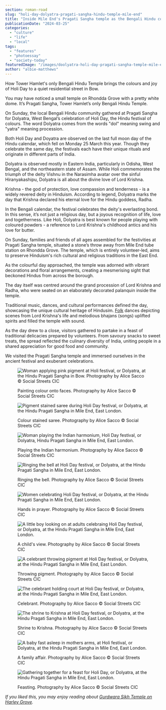```yaml
---
section: roman-road
slug: "holi-day-dolyatra-pragati-sangha-hindu-temple-mile-end"
title: "Inside Mile End's Pragati Sangha temple as the Bengali Hindu community celebrates Dolyatra, their Holi Day"
publicationDate: "2024-03-25"
categories: 
  - "culture"
  - "life"
  - "local"
tags: 
  - "features"
  - "photoessay"
  - "society-today"
featuredImage: "/images/doolyatra-holi-day-pragati-sangha-temple-mile-end-1.jpg"
author: "albie-matthews"
---
```


How Tower Hamlet's only Bengali Hindu Temple brings the colours and joy of Holi Day to a quiet residential street in Bow.

You may have noticed a small temple on Rhondda Grove with a pretty white dome. It’s Pragati Sangha, Tower Hamlet’s only Bengali Hindu Temple.

On Sunday, the local Bengali Hindu community gathered at Pragati Sangha for Dolyatra, West Bengal’s celebration of Holi Day, the Hindu festival of colours. The word Dolyatra comes from the words "dol" meaning swing and "yatra" meaning procession.

Both Holi Day and Doyatra are observed on the last full moon day of the Hindu calendar, which fell on Monday 25 March this year. Though they celebrate the same day, the festivals each have their unique rituals and originate in different parts of India.

Dolyatra is observed mostly in Eastern India, particularly in Odisha, West Bengal, and the northeastern state of Assam. While Holi commemorates the triumph of the deity Vishnu in the Narasimha avatar over the sinful Hiranyakashipu, Dolyatra is all about the divine love of Lord Krishna.

Krishna - the god of protection, love compassion and tenderness - is a widely revered deity in Hinduism. According to legend, Dolyatra marks the day that Krishna declared his eternal love for the Hindu goddess, Radha.

In the Bengali calendar, the festival celebrates the deity's everlasting bond. In this sense, it’s not just a religious day, but a joyous recognition of life, love and togetherness. Like Holi, Dolyatra is best known for people playing with coloured powders - a reference to Lord Krishna's childhood antics and his love for butter.

On Sunday, families and friends of all ages assembled for the festivities at Pragati Sangha temple, situated a stone’s throw away from Mile End tube station on Rhondda Grove. The temple, which is entirely volunteer-led, aims to preserve Hinduism's rich cultural and religious traditions in the East End.

As the colourful day approached, the temple was adorned with vibrant decorations and floral arrangements, creating a mesmerising sight that beckoned Hindus from across the borough.

The day itself was centred around the grand procession of Lord Krishna and Radha, who were seated on an elaborately decorated palanquin inside the temple.

Traditional music, dances, and cultural performances defined the day, showcasing the unique cultural heritage of Hindusim. [Folk](https://romanroadlondon.com/east-end-folklore/) dances depicting scenes from Lord Krishna's life and melodious bhajans (songs) uplifted spirits and filled the temple with sound.

As the day drew to a close, visitors gathered to partake in a feast of traditional delicacies prepared by volunteers. From savoury snacks to sweet treats, the spread reflected the culinary diversity of India, uniting people in a shared appreciation for good food and community.

We visited the Pragati Sangha temple and immersed ourselves in the ancient festival and exuberant celebrations.

<figure>

![Woman applying pink pigment at Holi festival, or Dolyatra, at the Hindu Pragati Sangha in Bow. Photography by Alice Sacco © Social Streets CIC](/images/doolyatra-holi-day-pragati-sangha-temple-mile-end-2-1024x683.jpg)

<figcaption>

Painting colour onto faces. Photography by Alice Sacco © Social Streets CIC

</figcaption>

</figure>

<figure>

![Pigment stained saree during Holi Day festival, or Dolyatra, at the Hindu Pragati Sangha in Mile End, East London.](/images/doolyatra-holi-day-pragati-sangha-temple-mile-end-3-1024x683.jpg)

<figcaption>

Colour stained saree. Photography by Alice Sacco © Social Streets CIC

</figcaption>

</figure>

<figure>

![Woman playing the Indian harmonium, Holi Day festival, or Dolyatra, Hindu Pragati Sangha in Mile End, East London.](/images/doolyatra-holi-day-pragati-sangha-temple-mile-end-4-1024x683.jpg)

<figcaption>

Playing the Indian harmonium. Photography by Alice Sacco © Social Streets CIC

</figcaption>

</figure>

<figure>

![Ringing the bell at Holi Day festival, or Dolyatra, at the Hindu Pragati Sangha in Mile End, East London.](/images/doolyatra-holi-day-pragati-sangha-temple-mile-end-7-1024x683.jpg)

<figcaption>

Ringing the bell. Photography by Alice Sacco © Social Streets CIC

</figcaption>

</figure>

<figure>

![Women celebrating Holi Day festival, or Dolyatra, at the Hindu Pragati Sangha in Mile End, East London.](/images/doolyatra-holi-day-pragati-sangha-temple-mile-end-8-1024x683.jpg)

<figcaption>

Hands in prayer. Photography by Alice Sacco © Social Streets CIC

</figcaption>

</figure>

<figure>

![A little boy looking on at adults celebraing Holi Day festival, or Dolyatra, at the Hindu Pragati Sangha in Mile End, East London.](/images/doolyatra-holi-day-pragati-sangha-temple-mile-end-9-1024x683.jpg)

<figcaption>

A child's view. Photography by Alice Sacco © Social Streets CIC

</figcaption>

</figure>

<figure>

![A celebrant throwing pigment at Holi Day festival, or Dolyatra, at the Hindu Pragati Sangha in Mile End, East London.](/images/doolyatra-holi-day-pragati-sangha-temple-mile-end-11-1024x683.jpg)

<figcaption>

Throwing pigment. Photography by Alice Sacco © Social Streets CIC

</figcaption>

</figure>

<figure>

![The celebrant holding court at Holi Day festival, or Dolyatra, at the Hindu Pragati Sangha in Mile End, East London.](/images/doolyatra-holi-day-pragati-sangha-temple-mile-end-16-1024x683.jpg)

<figcaption>

Celebrant. Photography by Alice Sacco © Social Streets CIC

</figcaption>

</figure>

<figure>

![The shrine to Krishna at Holi Day festival, or Dolyatra, at the Hindu Pragati Sangha in Mile End, East London.](/images/doolyatra-holi-day-pragati-sangha-temple-mile-end-15-1024x683.jpg)

<figcaption>

Shrine to Krishna. Photography by Alice Sacco © Social Streets CIC

</figcaption>

</figure>

<figure>

![A baby fast asleep in mothers arms, at Holi festival, or Dolyatra, at the Hindu Pragati Sangha in Mile End, East London.](/images/doolyatra-holi-day-pragati-sangha-temple-mile-end-17-1024x683.jpg)

<figcaption>

A family affair. Photography by Alice Sacco © Social Streets CIC

</figcaption>

</figure>

<figure>

![Gathering together for a feast for Holi Day, or Dolyatra, at the Hindu Pragati Sangha in Mile End, East London.](/images/doolyatra-holi-day-pragati-sangha-temple-mile-end-18-1024x683.jpg)

<figcaption>

Feasting. Photography by Alice Sacco © Social Streets CIC

</figcaption>

</figure>

_If you liked this, you may enjoy reading about_ [_Gurdwara Sikh Temple on Harley Grove_](https://romanroadlondon.com/harley-grove-gurdwara-sikh-temple-history/)_._


